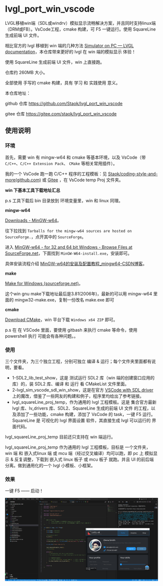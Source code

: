 # lvgl_port_win_vscode
LVGL移植win端（SDL或windrv）模拟显示流畅解决方案，并且同时支持linux端（DRM或FB）。VsCode工程，cmake 构建，可 F5 一键运行。使用 SquareLine 生成前端 UI 文件。

相比官方的 lvgl 移植到 win 端的几种方法 [Simulator on PC — LVGL documentation](https://docs.lvgl.io/8.3/get-started/platforms/pc-simulator.html)，本仓库带来更好的 lvgl 在 win 端的模拟显示 体验！

使用 SquareLine 生成前端 UI 文件，win 上直接跑。

仓库约 260MB 大小。

全部使用 手写的 cmake 构建，具有 学习 和 实践使用 意义。



本仓库地址：

github 仓库 https://github.com/Staok/lvgl_port_win_vscode

gitee 仓库 https://gitee.com/staok/lvgl_port_win_vscode

## 使用说明

### 环境

首先，需要 win 有 mingw-w64 和 cmake 等基本环境，以及 VsCode（带 `C/C++`、`C/C++ Extension Pack`、 `CMake` 等相关常用插件）。

我的一个 VsCode 跑一跑 C/C++ 程序的工程模板：见 [Staok/coding-style-and-more(github.com)](https://github.com/Staok/coding-style-and-more) 或 [Gitee](https://gitee.com/staok/coding-style-and-more) ，在 VsCode temp Proj 文件夹。



**win 下基本工具下载地址汇总**

p.s 工具下载后 bin 目录放到 环境变量里，win 和 linux 同理。



**mingw-w64**

[Downloads - MinGW-w64](https://www.mingw-w64.org/downloads/)。

往下拉找到 `Tarballs for the mingw-w64 sources are hosted on SourceForge.`，点开其中的 `SourceForge`。

进入 [MinGW-w64 - for 32 and 64 bit Windows - Browse Files at SourceForge.net](https://sourceforge.net/projects/mingw-w64/files/)，下面找到 `MinGW-W64-install.exe`，安装即可。

具体安装流程介绍 [MinGW-w64的安装及配置教程_mingw64-CSDN博客](https://blog.csdn.net/didi_ya/article/details/111240502)。



**make**

[Make for Windows (sourceforge.net)](https://gnuwin32.sourceforge.net/packages/make.htm)。

这个win gnu make下载地址最后是3.81(2006年)，最新的可以用 mingw-w64 里面的 mingw32-make.exe，复制一份改名 make.exe 即可



**cmake**

[Download CMake](https://cmake.org/download/#latest)，win 平台下载 `Windows x64 ZIP` 即可。

p.s 在 在 VSCode 里面，要使用 gitbash 来执行 cmake 等命令，使用 powershell 执行 可能会有各种问题。。



### 使用

三个文件夹，为三个独立工程，分别可独立 编译 & 运行；每个文件夹里面都有说明，要看。

- 1-SDL2_lib_test_show，这是 测试运行 SDL2 库（win 端的创建窗口应用的库）的，装 SDL2 库、编译 和 运行 看 CMakeList 文件里面。
- 2-lvgl_sim_vscode_sdl_win_show，这是在官方 [VSCode with SDL driver](https://github.com/lvgl/lv_sim_vscode_sdl) 上的魔改，借鉴了一些网友的构建和例子，程序里均给出了参考链接。
- lvgl_squareLine_proj_temp，作为通用的 lvgl 工程模板。这是 集合官方最新 lvgl 库、lv_drivers 库、SDL2、SquareLine 生成的前端 UI 文件 的工程，以及添加了一些功能，cmake 构建，添加了 VsCode 的 task，一键 F5 运行。SquareLine 是 可视化的 lvgl 界面设置 软件，其直接生成 lvgl 可以运行的 界面代码。



lvgl_squareLine_proj_temp 目前还只支持在 win 端运行。

lvgl_squareLine_proj_temp 作为通用的 lvgl 工程模板，目标是 一个文件夹， win 端 和 嵌入式linux 端 或 mcu 端（经过交叉编译）均可以跑，即 pc 上 模拟显示 & 反复调整，下载到 嵌入式 linux 板子 或 mcu 板子 就跑。并且 UI 的前后端分离。做到通用化的一个 lvgl 小模板、小框架。



### 效果

一键 F5 —— 启动！

![run_show](README.assets/run_show.png)
